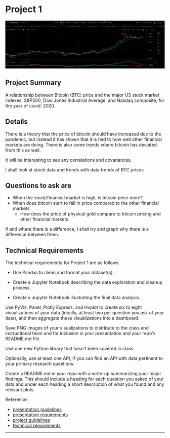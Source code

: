 # Project 1 

![Portfolio Analysis](images/project1.png)

## Project Summary




A relationship between Bitcoin (BTC) price and the major US stock market indexes: S&P500, Dow Jones Industrial Average, and Nasdaq composite, for the year of covid: 2020.

## Details
There is a theory that the price of bitcoin should have increased due to the pandemic, but instead it has shown that it is tied to how well other financial markets are doing.  There is also some trends where bitcoin has deviated from this as well. 

It will be interesting to see any correlations and covariances.  


I shall look at stock data and trends with data trends of BTC prices

## Questions to ask are

- When the stock/financial market is high, is bitcoin price more?
- When does bitcoin start to fall in price compared to the other financial markets
    - How does the price of physical gold compare to bitcoin pricing and other financial markets 

If and where there is a difference, I shall try and graph why there is a difference between them.  

## Technical Requirements

The technical requirements for Project 1 are as follows.


 - Use Pandas to clean and format your dataset(s).


 - Create a Jupyter Notebook describing the data exploration and cleanup process.


 - Create a Jupyter Notebook illustrating the final data analysis.


 Use PyViz, Panel, Plotly Express, and Hvplot to create six to eight visualizations of your data (ideally, at least two per question you ask of your data), and then aggregate these visualizations into a dashboard.


 Save PNG images of your visualizations to distribute to the class and instructional team and for inclusion in your presentation and your repo's README.md file.


 Use one new Python library that hasn't been covered in class.


 Optionally, use at least one API, if you can find an API with data pertinent to your primary research questions.


 Create a README.md in your repo with a write-up summarizing your major findings. This should include a heading for each question you asked of your data and under each heading a short description of what you found and any relevant plots.

 Reference:

 - [presentation guidelines ](guidelines/PresentationGuidelines.md)
 - [presentation requirements](guidelines/PresentationRequirements.md)
 - [project guidelines ](guidelines/ProjectGuidelines.md)
 - [technical requirements](guidelines/TechnicalRequirements.md)



---

